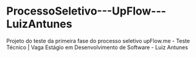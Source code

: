 # ProcessoSeletivo---UpFlow---LuizAntunes
Projeto do teste da primeira fase do processo seletivo upFlow.me - Teste Técnico | Vaga Estágio em Desenvolvimento de Software - Luiz Antunes
